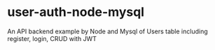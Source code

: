 # user-auth-node-mysql
An API backend example by Node and Mysql of Users table including register, login, CRUD with JWT
